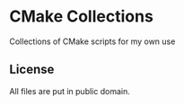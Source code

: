 # CMake Collections
Collections of CMake scripts for my own use

## License
All files are put in public domain.
